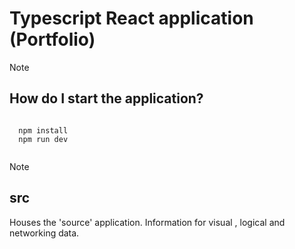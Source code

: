 # Typescript React application (Portfolio)

> [!NOTE]

## How do I start the application?

```

  npm install
  npm run dev
  
```

> [!NOTE]

## src

Houses the 'source' application. Information for visual , logical and networking data.
